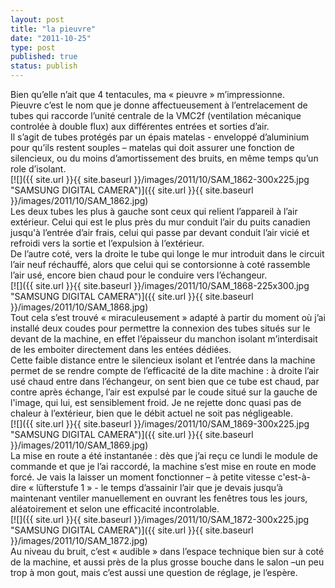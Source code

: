 ```yaml
---
layout: post
title: "la pieuvre"
date: "2011-10-25"
type: post
published: true
status: publish
---
```


Bien qu’elle n’ait que 4 tentacules, ma « pieuvre » m’impressionne.  
Pieuvre c’est le nom que je donne affectueusement à l’entrelacement de tubes qui raccorde l’unité centrale de la VMC2f (ventilation mécanique controlée à double flux) aux différentes entrées et sorties d’air.  
Il s’agit de tubes protégés par un épais matelas - enveloppé d’aluminium pour qu’ils restent souples – matelas qui doit assurer une fonction de silencieux, ou du moins d’amortissement des bruits, en même temps qu’un role d’isolant.  
[![]({{ site.url }}{{ site.baseurl }}/images/2011/10/SAM_1862-300x225.jpg "SAMSUNG DIGITAL CAMERA")]({{ site.url }}{{ site.baseurl }}/images/2011/10/SAM_1862.jpg)  
Les deux tubes les plus à gauche sont ceux qui relient l’appareil à l’air extérieur. Celui qui est le plus près du mur conduit l’air du puits canadien jusqu'à l’entrée d’air frais, celui qui passe par devant conduit l’air vicié et refroidi vers la sortie et l’expulsion à l’extérieur.  
De l’autre coté, vers la droite le tube qui longe le mur introduit dans le circuit l’air neuf réchauffé, alors que celui qui se contorsionne à coté rassemble l’air usé, encore bien chaud pour le conduire vers l’échangeur.  
[![]({{ site.url }}{{ site.baseurl }}/images/2011/10/SAM_1868-225x300.jpg "SAMSUNG DIGITAL CAMERA")]({{ site.url }}{{ site.baseurl }}/images/2011/10/SAM_1868.jpg)  
Tout cela s’est trouvé « miraculeusement » adapté à partir du moment où j’ai installé deux coudes pour permettre la connexion des tubes situés sur le devant de la machine, en effet l’épaisseur du manchon isolant m’interdisait de les emboiter directement dans les entées dédiées.  
Cette faible distance entre le silencieux isolant et l’entrée dans la machine permet de se rendre compte de l’efficacité de la dite machine : à droite l’air usé chaud entre dans l’échangeur, on sent bien que ce tube est chaud, par contre après échange, l’air est expulsé par le coude situé sur la gauche de l'image, qui lui, est sensiblement froid. Je ne rejette donc quasi pas de chaleur à l’extérieur, bien que le débit actuel ne soit pas négligeable.  
[![]({{ site.url }}{{ site.baseurl }}/images/2011/10/SAM_1869-300x225.jpg "SAMSUNG DIGITAL CAMERA")]({{ site.url }}{{ site.baseurl }}/images/2011/10/SAM_1869.jpg)  
La mise en route a été instantanée : dès que j’ai reçu ce lundi le module de commande et que je l’ai raccordé, la machine s’est mise en route en mode forcé. Je vais la laisser un moment fonctionner – à petite vitesse c'est-à-dire « lüfterstufe 1 » - le temps d’assainir l’air que je devais jusqu’à maintenant ventiler manuellement en ouvrant les fenêtres tous les jours, aléatoirement et selon une efficacité incontrolable.  
[![]({{ site.url }}{{ site.baseurl }}/images/2011/10/SAM_1872-300x225.jpg "SAMSUNG DIGITAL CAMERA")]({{ site.url }}{{ site.baseurl }}/images/2011/10/SAM_1872.jpg)  
Au niveau du bruit, c’est « audible » dans l’espace technique bien sur à coté de la machine, et aussi près de la plus grosse bouche dans le salon –un peu trop à mon gout, mais c’est aussi une question de réglage, je l’espère.
